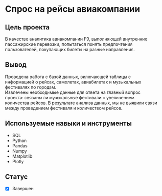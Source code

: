 # Спрос на рейсы авиакомпании

## Цель проекта

В качестве аналитика авиакомпании F9, выполняющей внутренние пассажирские перевозки, попытаться понять предпочтения пользователей, покупающих билеты на разные направления.


## Вывод

Проведена работа с базой данных, включающей таблицы с информацией о рейсах, самолетах, авиабилетах и музыкальных фестивалях по городам.  
Извлечены необходимые данные для ответа на главный вопрос проекта: связаны ли музыкальные фестивали с увеличением количества рейсов. В результате анализа данных, мы не выявили связи между проведением фестиваля и количеством рейсов.


## Используемые навыки и инструменты

* SQL
* Python
* Pandas
* Numpy
* Matplotlib
* Plotly

## Статус

- [x] Завершен